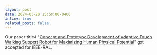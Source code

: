 ```yaml
---
layout: post
date: 2024-05-20 15:59:00-0400
inline: true
related_posts: false
---
```


Our paper titled "[Concept and Prototype Development of Adaptive Touch Walking Support Robot for Maximizing Human Physical Potential](https://ieeexplore.ieee.org/abstract/document/10560462)" got accepted for IEEE-RAL.
